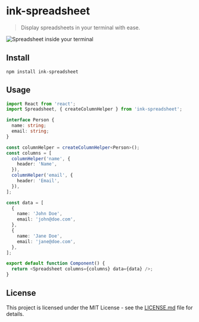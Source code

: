 # ink-spreadsheet

> Display spreadsheets in your terminal with ease.

![Spreadsheet inside your terminal](preview.avif)

## Install

```shell
npm install ink-spreadsheet
```

## Usage

```typescript jsx
import React from 'react';
import Spreadsheet, { createColumnHelper } from 'ink-spreadsheet';

interface Person {
  name: string;
  email: string;
}

const columnHelper = createColumnHelper<Person>();
const columns = [
  columnHelper('name', {
    header: 'Name',
  }),
  columnHelper('email', {
    header: 'Email',
  }),
];

const data = [
  {
    name: 'John Doe',
    email: 'john@doe.com',
  },
  {
    name: 'Jane Doe',
    email: 'jane@doe.com',
  },
];

export default function Component() {
  return <Spreadsheet columns={columns} data={data} />;
}
```

## License

This project is licensed under the MIT License - see the [LICENSE.md](LICENSE.md) file for details.
